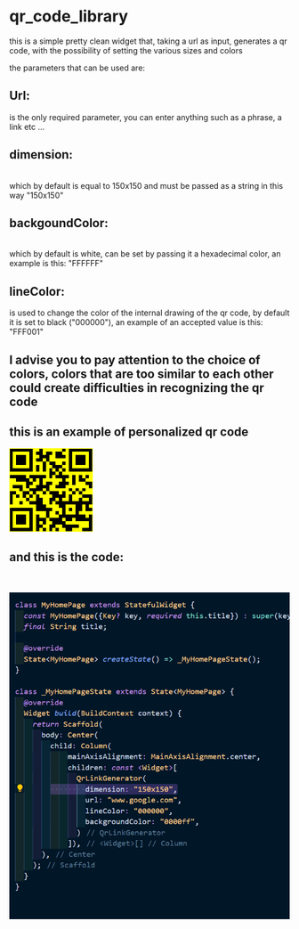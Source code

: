 # qr_code_library

this is a simple pretty clean widget that, taking a url as input, generates a qr code, with the possibility of setting the various sizes and colors

the parameters that can be used are:

## **Url**:
is the only required parameter, you can enter anything such as a phrase, a link etc ...

## **dimension**: 
\
which by default is equal to 150x150 and must be passed as a string in this way "150x150"


## **backgoundColor**:
\
which by default is white, can be set by passing it a hexadecimal color, an example is this: "FFFFFF"

## **lineColor**: 
is used to change the color of the internal drawing of the qr code, by default it is set to black ("000000"), an example of an accepted value is this: "FFF001"


## I advise you to pay attention to the choice of colors, colors that are too similar to each other could create difficulties in recognizing the qr code

## **this is an example of personalized qr code**

![Qr code](https://github.com/Karak002/flutter-qrLinkGenerator/blob/main/download%20(1).png)

## **and this is the code:** 
\
\
![code](https://github.com/Karak002/flutter-qrLinkGenerator/blob/main/Immagine%202022-02-16%20162743.png)


